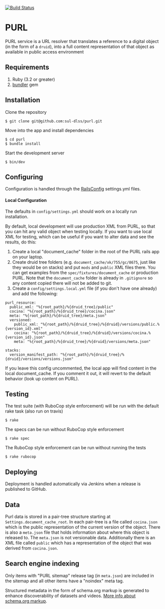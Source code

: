 [![Build Status](https://github.com/sul-dlss/purl/actions/workflows/ruby.yml/badge.svg)](https://github.com/sul-dlss/purl/actions/workflows/ruby.yml)

# PURL

PURL service is a URL resolver that translates a reference to a digital object (in the form of a `druid`), into a full content representation of that object as available in public access environment

## Requirements

1. Ruby (3.2 or greater)
2. [bundler](http://bundler.io/) gem

## Installation

Clone the repository

    $ git clone git@github.com:sul-dlss/purl.git

Move into the app and install dependencies

    $ cd purl
    $ bundle install

Start the development server

    $ bin/dev

## Configuring

Configuration is handled through the [RailsConfig](/railsconfig/config) settings.yml files.

#### Local Configuration

The defaults in `config/settings.yml` should work on a locally run installation.

By default, local development will use production XML from PURL, so that you can hit any valid object when testing locally.  If you want to use local XML for testing, which can be useful if you want to alter data and see the results, do this:

1. Create a local "document_cache" folder in the root of the PURL rails app on your laptop.
2. Create druid tree folders (e.g. `document_cache/xk/755/gc/8675`, just like they would be on stacks) and put `mods` and `public` XML files there.  You can get examples from the `spec/fixtures/document_cache` or production PURL.  Note that the `document_cache` folder is already in `.gitignore` so any content copied there will not be added to git.
3. Create a `config/settings.local.yml` file (if you don't have one already) and add the following:

```
purl_resource:
  public_xml: "%{root_path}/%{druid_tree}/public"
  cocina: "%{root_path}/%{druid_tree}/cocina.json"
  meta: "%{root_path}/%{druid_tree}/meta.json"
  versioned:
    public_xml: "%{root_path}/%{druid_tree}/%{druid}/versions/public.%{version_id}.xml"
    cocina: "%{root_path}/%{druid_tree}/%{druid}/versions/cocina.%{version_id}.json"
    meta: "%{root_path}/%{druid_tree}/%{druid}/versions/meta.json"

stacks:
  version_manifest_path: "%{root_path}/%{druid_tree}/%{druid}/versions/versions.json"
```

If you leave this config uncommented, the local app will find content in the local document_cache.  If you comment it out, it will revert to the default behavior (look up content on PURL).

## Testing

The test suite (with RuboCop style enforcement) will be run with the default rake task (also run on travis)

    $ rake

The specs can be run without RuboCop style enforcement

    $ rake spec

The RuboCop style enforcement can be run without running the tests

    $ rake rubocop

## Deploying

Deployment is handled automatically via Jenkins when a release is published to GitHub.

## Data
Purl data is stored in a pair-tree structure starting at `Settings.document_cache_root`.  In each pair-tree is a file called `cocina.json` which is the public representation of the current version of the object.  There is also a `meta.json` file that holds information about where this object is released to.  The `meta.json` is not versionable data.  Additionally there is an XML file called `public` which has a representation of the object that was derived from `cocina.json`.

## Search engine indexing

Only items with "PURL sitemap" release tag (in `meta.json`) are included in the sitemap and all other items have a "noindex" meta tag.

Structured metadata in the form of schema.org markup is generated to enhance discoverability of datasets and videos. [More info about schema.org markup](https://docs.google.com/document/d/1BO10k_zSTqqT1YmlCg5oE4tOsGXiqmHzQyb6itZypwo).
